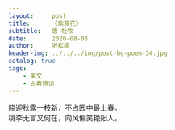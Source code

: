 ```yaml
---
layout:     post
title:      《紫薇花》
subtitle:   唐 杜牧
date:       2020-08-03
author:     听松阁
header-img: ../../../img/post-bg-poem-34.jpg
catalog: true
tags:
    - 美文
    - 古典诗词
---
```


晓迎秋露一枝新，不占园中最上春。<br>
桃李无言又何在，向风偏笑艳阳人。<br>
